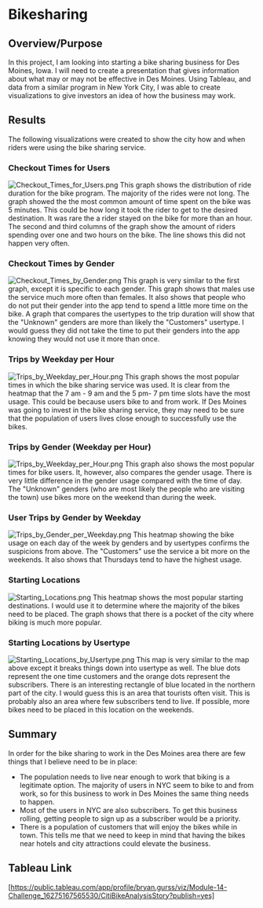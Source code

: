 # Bikesharing

## Overview/Purpose

In this project, I am looking into starting a bike sharing business for Des Moines, Iowa.  I will need to create a presentation that gives information about what may or may not be effective in Des Moines.  Using Tableau, and data from a similar program in New York City, I was able to create visualizations to give investors an idea of how the business may work. 

## Results

The following visualizations were created to show the city how and when riders were using the bike sharing service.


### Checkout Times for Users
![Checkout_Times_for_Users.png](Images/Checkout_Times_for_Users.png)
This graph shows the distribution of ride duration for the bike program.  The majority of the rides were not long.  The graph showed the the most common amount of time spent on the bike was 5 minutes.  This could be how long it took the rider to get to the desired destination.  It was rare the a rider stayed on the bike for more than an hour.  The second and third columns of the graph show the amount of riders spending over one and two hours on the bike. The line shows this did not happen very often.


### Checkout Times by Gender
![Checkout_Times_by_Gender.png](Images/Checkout_Times_by_Gender.png)
This graph is very similar to the first graph, except it is specific to each gender.  This graph shows that males use the service much more often than females.  It also shows that people who do not put their gender into the app tend to spend a little more time on the bike.  A graph that compares the usertypes to the trip duration will show that the "Unknown" genders are more than likely the "Customers" usertype.  I would guess they did not take the time to put their genders into the app knowing they would not use it more than once.


### Trips by Weekday per Hour
![Trips_by_Weekday_per_Hour.png](Images/Trips_by_Weekday_per_Hour.png)
This graph shows the most popular times in which the bike sharing service was used.  It is clear from the heatmap that the 7 am - 9 am and the 5 pm- 7 pm time slots have the most usage.  This could be because users bike to and from work.  If Des Moines was going to invest in the bike sharing service, they may need to be sure that the population of users lives close enough to successfully use the bikes.

### Trips by Gender (Weekday per Hour)
![Trips_by_Weekday_per_Hour.png](Images/Trips_by_Weekday_per_Hour.png)
This graph also shows the most popular times for bike users.  It, however, also compares the gender usage.  There is very little difference in the gender usage compared with the time of day.  The "Unknown" genders (who are most likely the people who are visiting the town) use bikes more on the weekend than during the week.

### User Trips by Gender by Weekday
![Trips_by_Gender_per_Weekday.png](Images/Trips_by_Gender_per_Weekday.png)
This heatmap showing the bike usage on each day of the week by genders and by usertypes confirms the suspicions from above.  The "Customers" use the service a bit more on the weekends.  It also shows that Thursdays tend to have the highest usage.

### Starting Locations
![Starting_Locations.png](Images/Starting_Locations.png)
This heatmap shows the most popular starting destinations.  I would use it to determine where the majority of the bikes need to be placed.  The graph shows that there is a pocket of the city where biking is much more popular.

### Starting Locations by Usertype
![Starting_Locations_by_Usertype.png](Images/Starting_Locations_by_Usertype.png)
This map is very similar to the map above except it breaks things down into usertype as well.  The blue dots represent the one time customers and the orange dots represent the subscribers.  There is an interesting rectangle of blue located in the northern part of the city.  I would guess this is an area that tourists often visit.  This is probably also an area where few subscribers tend to live.  If possible, more bikes need to be placed in this location on the weekends.


## Summary
In order for the bike sharing to work in the Des Moines area there are few things that I believe need to be in place:
- The population needs to live near enough to work that biking is a legitimate option.  The majority of users in NYC seem to bike to and from work, so for this business to work in Des Moines the same thing needs to happen.
- Most of the users in NYC are also subscribers.  To get this business rolling, getting people to sign up as a subscriber would be a priority.
- There is a population of customers that will enjoy the bikes while in town.  This tells me that we need to keep in mind that having the bikes near hotels and city attractions could elevate the business.

## Tableau Link
[https://public.tableau.com/app/profile/bryan.gurss/viz/Module-14-Challenge_16275167565530/CitiBikeAnalysisStory?publish=yes]

